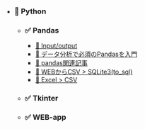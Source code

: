- ### 📗 Python
  - ### ✅ Pandas
    - [📰 Input/output](https://pandas.pydata.org/docs/reference/io.html)
    - [📰 データ分析で必須のPandasを入門](https://aiacademy.jp/media/?p=152)
    - [📰 pandas関連記事](https://note.nkmk.me/python-pandas-post-summary/)
    - [📕 WEBからCSV > SQLite3(to_sql)](https://replit.com/@sworc/py-pandas-csv-sqlite3)
    - [📕 Excel > CSV](https://replit.com/@sworc/py-pandas-excel-csv)
  - ### ✅ Tkinter
  - ### ✅ WEB-app
